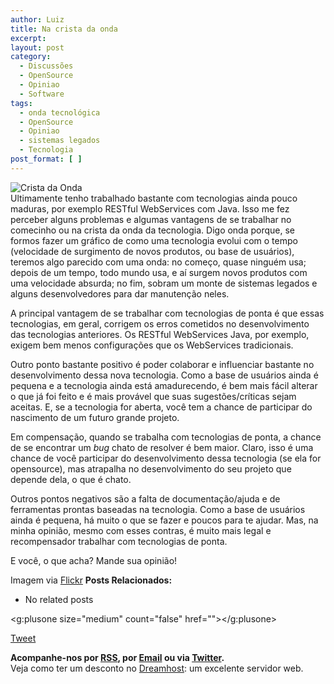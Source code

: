 ```yaml
---
author: Luiz
title: Na crista da onda
excerpt:
layout: post
category:
  - Discussões
  - OpenSource
  - Opiniao
  - Software
tags:
  - onda tecnológica
  - OpenSource
  - Opiniao
  - sistemas legados
  - Tecnologia
post_format: [ ]
---
```

![Crista da Onda][1]  
Ultimamente tenho trabalhado bastante com tecnologias ainda pouco maduras, por exemplo RESTful WebServices com Java. Isso me fez perceber alguns problemas e algumas vantagens de se trabalhar no comecinho ou na crista da onda da tecnologia. Digo onda porque, se formos fazer um gráfico de como uma tecnologia evolui com o tempo (velocidade de surgimento de novos produtos, ou base de usuários), teremos algo parecido com uma onda: no começo, quase ninguém usa; depois de um tempo, todo mundo usa, e aí surgem novos produtos com uma velocidade absurda; no fim, sobram um monte de sistemas legados e alguns desenvolvedores para dar manutenção neles.

A principal vantagem de se trabalhar com tecnologias de ponta é que essas tecnologias, em geral, corrigem os erros cometidos no desenvolvimento das tecnologias anteriores. Os RESTful WebServices Java, por exemplo, exigem bem menos configurações que os WebServices tradicionais.

Outro ponto bastante positivo é poder colaborar e influenciar bastante no desenvolvimento dessa nova tecnologia. Como a base de usuários ainda é pequena e a tecnologia ainda está amadurecendo, é bem mais fácil alterar o que já foi feito e é mais provável que suas sugestões/críticas sejam aceitas. E, se a tecnologia for aberta, você tem a chance de participar do nascimento de um futuro grande projeto.

Em compensação, quando se trabalha com tecnologias de ponta, a chance de se encontrar um *bug* chato de resolver é bem maior. Claro, isso é uma chance de você participar do desenvolvimento dessa tecnologia (se ela for opensource), mas atrapalha no desenvolvimento do seu projeto que depende dela, o que é chato.

Outros pontos negativos são a falta de documentação/ajuda e de ferramentas prontas baseadas na tecnologia. Como a base de usuários ainda é pequena, há muito o que se fazer e poucos para te ajudar. Mas, na minha opinião, mesmo com esses contras, é muito mais legal e recompensador trabalhar com tecnologias de ponta.

E você, o que acha? Mande sua opinião!

Imagem via [Flickr][2] 
**Posts Relacionados:** 
*   No related posts

<g:plusone size="medium" count="false" href=""></g:plusone> 

[Tweet][3] 





**Acompanhe-nos por [ RSS][4], por [Email][5] ou via [Twitter][6].**  
Veja como ter um desconto no [Dreamhost][7]: um excelente servidor web.

 [1]: http://vidageek.net/wp-content/uploads/2009/07/onda-300x222.jpg "Crista da Onda"
 [2]: http://www.flickr.com/photos/sotto1/988556230/
 [3]: https://twitter.com/share
 [4]: http://feeds.feedburner.com/VidaGeek
 [5]: http://feedburner.google.com/fb/a/mailverify?uri=VidaGeek&loc=pt_BR
 [6]: http://twitter.com/blogvidageek
 [7]: http://vidageek.net/dreamhost/